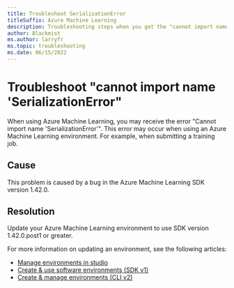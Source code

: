 ```yaml
---
title: Troubleshoot SerializationError
titleSuffix: Azure Machine Learning
description: Troubleshooting steps when you get the "cannot import name 'SerializationError'" message.
author: Blackmist
ms.author: larryfr
ms.topic: troubleshooting 
ms.date: 06/15/2022
---
```



# Troubleshoot "cannot import name 'SerializationError"

When using Azure Machine Learning, you may receive the error "Cannot import name 'SerializationError'". This error may occur when using an Azure Machine Learning environment. For example, when submitting a training job.

## Cause

This problem is caused by a bug in the Azure Machine Learning SDK version 1.42.0.

## Resolution

Update your Azure Machine Learning environment to use SDK version 1.42.0.post1 or greater.

For more information on updating an environment, see the following articles:

* [Manage environments in studio](how-to-manage-environments-in-studio.md#rebuild-an-environment)
* [Create & use software environments (SDK v1)](https://how-to-use-environments.md#update-an-existing-environment)
* [Create & manage environments (CLI v2)](how-to-manage-environments-v2.md#update)